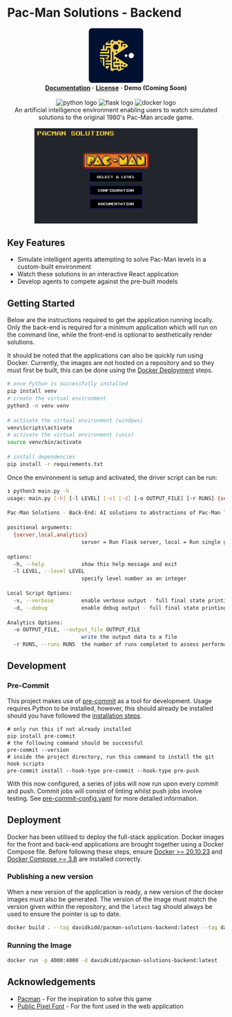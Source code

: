 # Pac-Man Solutions - Backend

<div align="center">
  <img src=assets/solutions-logo.png alt="Pac-Man Solutions Logo" width="25%"/>
</div>

<div align="center">
  <a href="[docs-link]"><strong>Documentation</strong></a>
  <strong>·</strong>
  <a href="license.txt"><strong>License</strong></a>
  <strong>·</strong>
  <strong>Demo (Coming Soon)</strong>
  <br/>
  <br/>
  <img src="https://img.shields.io/badge/python-3670A0?style=for-the-badge&logo=python&logoColor=ffdd54" alt="python logo"/>
  <img src="https://img.shields.io/badge/flask-%23000.svg?style=for-the-badge&logo=flask&logoColor=white" alt="flask logo"/>  
  <img src="https://img.shields.io/badge/docker-%230db7ed.svg?style=for-the-badge&logo=docker&logoColor=white" alt="docker logo"/>
</div>

<div align="center" width="50%">
An artificial intelligence environment enabling users to watch simulated solutions to the original 1980's Pac-Man arcade game.
</div>

<br/>
<div align="center">
  <img src=assets/demo.gif alt="Demo gif" width="75%"/>
</div>

## Key Features

- Simulate intelligent agents attempting to solve Pac-Man levels in a custom-built environment
- Watch these solutions in an interactive React application
- Develop agents to compete against the pre-built models

## Getting Started

Below are the instructions required to get the application running locally. Only the back-end is required for a minimum application which will run on the command line, while the front-end is optional to aesthetically render solutions.

It should be noted that the applications can also be quickly run using Docker. Currently, the images are not hosted on a repository and so they must first be built, this can be done using the [Docker Deployment](#deployment) steps.

```bash
# once Python is successfully installed
pip install venv
# create the virtual environment
python3 -m venv venv

# activate the virtual environment (windows)
venv\Scripts\activate
# activate the virtual environment (unix)
source venv/bin/activate

# install dependencies
pip install -r requirements.txt
```

Once the environment is setup and activated, the driver script can be run:

```bash
❯ python3 main.py -h
usage: main.py [-h] [-l LEVEL] [-v] [-d] [-o OUTPUT_FILE] [-r RUNS] {server,local,analytics}

Pac-Man Solutions - Back-End: AI solutions to abstractions of Pac-Man levels.

positional arguments:
  {server,local,analytics}
                        server = Run Flask server, local = Run single game, analytics = Run analytics tool

options:
  -h, --help            show this help message and exit
  -l LEVEL, --level LEVEL
                        specify level number as an integer

Local Script Options:
  -v, --verbose         enable verbose output - full final state printing
  -d, --debug           enable debug output - full final state printing + all noteworthy events

Analytics Options:
  -o OUTPUT_FILE, --output_file OUTPUT_FILE
                        write the output data to a file
  -r RUNS, --runs RUNS  the number of runs completed to assess performance
```

## Development

### Pre-Commit

This project makes use of [pre-commit](https://pre-commit.com/) as a tool for development. Usage requires Python to be installed, however, this should already be installed should you have followed the [installation steps](#back-end-solutions).

```shell
# only run this if not already installed
pip install pre-commit
# the following command should be successful
pre-commit --version
# inside the project directory, run this command to install the git hook scripts
pre-commit install --hook-type pre-commit --hook-type pre-push
```

With this now configured, a series of jobs will now run upon every commit and push. Commit jobs will consist of linting whilst push jobs involve testing. See [pre-commit-config.yaml][pre-commit-path] for more detailed information.

## Deployment

Docker has been utilised to deploy the full-stack application. Docker images for the front and back-end applications are brought together using a Docker Compose file. Before following these steps, ensure [Docker >= 20.10.23][docker-install] and [Docker Compose >= 3.8][docker-compose-install] are installed correctly.

### Publishing a new version

When a new version of the application is ready, a new version of the docker images must also be generated. The version of the image must match the version given within the repository, and the `latest` tag should always be used to ensure the pointer is up to date.

```bash
docker build . --tag davidkidd/pacman-solutions-backend:latest --tag davidkidd/pacman-solutions-backend:{new-version-number}
```

### Running the Image

```bash
docker run -p 4000:4000 -d davidkidd/pacman-solutions-backend:latest
```

## Acknowledgements

- [Pacman](https://www.pacman.com/en/) - For the inspiration to solve this game
- [Public Pixel Font](https://www.fontspace.com/public-pixel-font-f72305) - For the font used in the web application


<!-- MARKDOWN LINKS & IMAGES -->

[docs-link]: https://david-kidd.gitbook.io/ai-solutions-to-pac-man/
[pre-commit-path]: /pacman-solutions-backend/.pre-commit-config.yaml
[docker-install]: https://docs.docker.com/get-docker/
[docker-compose-install]: https://docs.docker.com/compose/install/
